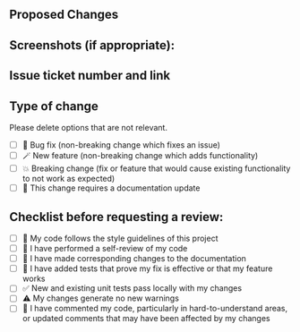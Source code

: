 ## Proposed Changes

<!--- Describe your changes in detail -->

## Screenshots (if appropriate):

<!--- Add relevant screenshots -->

## Issue ticket number and link

## Type of change

Please delete options that are not relevant.

-   [ ] :bug: Bug fix (non-breaking change which fixes an issue)
-   [ ] :magic_wand: New feature (non-breaking change which adds functionality)
-   [ ] :boom: Breaking change (fix or feature that would cause existing functionality to not work as expected)
-   [ ] :memo: This change requires a documentation update

## Checklist before requesting a review:

-   [ ] :scroll: My code follows the style guidelines of this project
-   [ ] :monocle_face: I have performed a self-review of my code
-   [ ] :memo: I have made corresponding changes to the documentation
-   [ ] :test_tube: I have added tests that prove my fix is effective or that my feature works
-   [ ] :white_check_mark: New and existing unit tests pass locally with my changes
-   [ ] :warning: My changes generate no new warnings
-   [ ] :speech_balloon: I have commented my code, particularly in hard-to-understand areas, or updated comments that may have been affected by my changes
